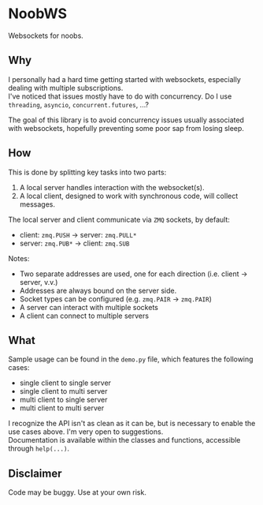 # NoobWS
Websockets for noobs.  
  
## Why

I personally had a hard time getting started with websockets, especially dealing with multiple subscriptions.  
I've noticed that issues mostly have to do with concurrency. Do I use `threading`, `asyncio`, `concurrent.futures`, ...?
  
The goal of this library is to avoid concurrency issues usually associated with websockets, hopefully preventing some poor sap from losing sleep.  
  
## How

This is done by splitting key tasks into two parts:
1. A local server handles interaction with the websocket(s).  
1. A local client, designed to work with synchronous code, will collect messages.  
  
The local server and client communicate via `ZMQ` sockets, by default:  
* client: `zmq.PUSH` -> server: `zmq.PULL*`  
* server: `zmq.PUB*` -> client: `zmq.SUB`  
  
Notes:
* Two separate addresses are used, one for each direction (i.e. client -> server, v.v.)
* Addresses are always bound on the server side.
* Socket types can be configured (e.g. `zmq.PAIR` -> `zmq.PAIR`)
* A server can interact with multiple sockets
* A client can connect to multiple servers
  
## What
  
Sample usage can be found in the `demo.py` file, which features the following cases:
* single client to single server
* single client to multi server
* multi client to single server
* multi client to multi server
  
I recognize the API isn't as clean as it can be, but is necessary to enable the use cases above. I'm very open to suggestions.  
Documentation is available within the classes and functions, accessible through `help(...)`.
  
## Disclaimer
  
Code may be buggy. Use at your own risk.